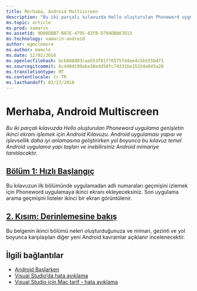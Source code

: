 ```yaml
---
title: Merhaba, Android Multiscreen
description: "Bu iki parçalı kılavuzda Hello oluşturulan Phoneword uygulama genişletin ikinci ekranı işlemek için Android Kılavuzu. Android uygulaması yapısı ve işlevsellik daha iyi anlamasına geliştirirken yol boyunca bu kılavuz temel Android uygulama yapı taşları ve inebilirsiniz Android mimariye tanıtılacaktır."
ms.topic: article
ms.prod: xamarin
ms.assetid: 9D08DBB7-B07E-4795-82FB-D794DB867D13
ms.technology: xamarin-android
author: mgmclemore
ms.author: mamcle
ms.date: 12/02/2016
ms.openlocfilehash: bcb808803cae553f81f76575fd4ee4c5b555bd71
ms.sourcegitcommit: 6cd40d190abe38edd50fc74331be15324a845a28
ms.translationtype: MT
ms.contentlocale: tr-TR
ms.lasthandoff: 02/27/2018
---
```

# <a name="hello-android-multiscreen"></a>Merhaba, Android Multiscreen

_Bu iki parçalı kılavuzda Hello oluşturulan Phoneword uygulama genişletin ikinci ekranı işlemek için Android Kılavuzu. Android uygulaması yapısı ve işlevsellik daha iyi anlamasına geliştirirken yol boyunca bu kılavuz temel Android uygulama yapı taşları ve inebilirsiniz Android mimariye tanıtılacaktır._

##  <a name="part-1-quickstartandroidget-startedhello-android-multiscreenhello-android-multiscreen-quickstartmd"></a>[Bölüm 1: Hızlı Başlangıç](~/android/get-started/hello-android-multiscreen/hello-android-multiscreen-quickstart.md)

Bu kılavuzun ilk bölümünde uygulamadan adlı numaraları geçmişini izlemek için Phoneword uygulamaya ikinci ekranı ekleyeceksiniz. Son uygulama arama geçmişini listeler ikinci bir ekran görüntülenir.

##  <a name="part-2-deep-diveandroidget-startedhello-android-multiscreenhello-android-multiscreen-deepdivemd"></a>[2. Kısım: Derinlemesine bakış](~/android/get-started/hello-android-multiscreen/hello-android-multiscreen-deepdive.md)

Bu belgenin ikinci bölümü neleri oluşturduğunuza ve mimari, gezinti ve yol boyunca karşılaşılan diğer yeni Android kavramlar açıklanır incelenecektir.


## <a name="related-links"></a>İlgili bağlantılar

- [Android Başlarken](http://developer.android.com/training/index.html)
- [Visual Studio’da hata ayıklama](http://msdn.microsoft.com/en-us/library/k0k771bt%28v=vs.90%29.aspx)
- [Visual Studio için Mac tarif - hata ayıklama](https://developer.xamarin.com/recipes/cross-platform/ide/debugging/)
